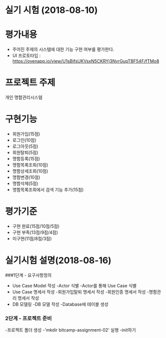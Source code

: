 # 실기 시험 (2018-08-10)

# 평가내용  
- 주어진 주제의 시스템에 대한 기능 구현 여부를 평가한다.
- UI 프로토타입 : https://ovenapp.io/view/U1sBifsUKVsxN5CKRYj3NvrGupTBF54F/fTMo8

# 프로젝트 주제   
개인 명함관리시스템

# 구현기능  
- 회원가입(15점)
- 로그인(10점)
- 로그아웃(5점)
- 회원탈퇴(5점)
- 명함등록(15점)
- 명함목록조회(10점)
- 명함상세조회(10점)
- 명함변경(10점)
- 명함삭제(5점)
- 명함목록조회에서 검색 기능 추가(15점)


# 평가기준  
- 구현 완료(15점/10점/5점)
- 구현 부족(13점/9점/4점)
- 미구현(11점/8점/3점)

# 실기시험 설명(2018-08-16)

###1단계  - 요구사항정의
- Use Case Model 작성
    -Actor 식별
    -Actor를 통해 Use Case 식별
- Use Case 명세서 작성
    -회원가입탈퇴 명세서 작성
    -회원인증 명세서 작성
    -명함관리 명세서 작성
- DB 모델링
    -DB 모델 작성
    -Database에 테이블 생성

### 2단계 - 프로젝트 준비
-프로젝트 폴더 생성
    -'mkdir bitcamp-assignment-02' 실행
    -init하기
